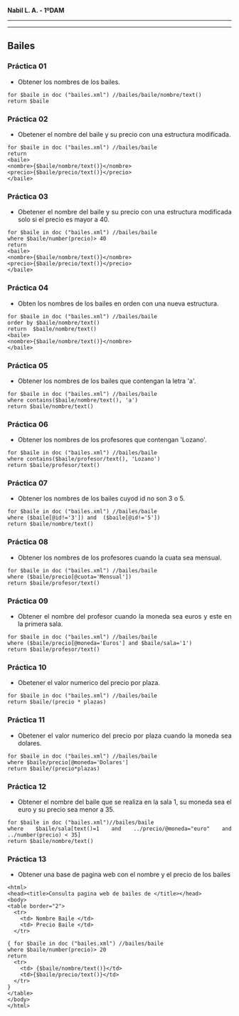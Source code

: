 <div align="justify">

**Nabil L. A. - 1ºDAM**
***

***

## Bailes

### Práctica 01
- Obtener los nombres de los bailes.
```code
for $baile in doc ("bailes.xml") //bailes/baile/nombre/text()
return $baile
```

### Práctica 02
- Obetener el nombre del baile y su precio con una estructura modificada.
```code
for $baile in doc ("bailes.xml") //bailes/baile
return
<baile>
<nombre>{$baile/nombre/text()}</nombre>
<precio>{$baile/precio/text()}</precio>
</baile>
```
###  Práctica 03
- Obetener el nombre del baile y su precio con una estructura modificada solo si el precio es mayor a 40.
```code
for $baile in doc ("bailes.xml") //bailes/baile
where $baile/number(precio)> 40
return 
<baile>
<nombre>{$baile/nombre/text()}</nombre>
<precio>{$baile/precio/text()}</precio>
</baile>
```
### Práctica 04
- Obten los nombres de los bailes en orden con una nueva estructura.
```code
for $baile in doc ("bailes.xml") //bailes/baile
order by $baile/nombre/text()
return  $baile/nombre/text()
<baile>
<nombre>{$baile/nombre/text()}</nombre>
</baile>
```
###  Práctica 05
- Obtener los nombres de los bailes que contengan la letra 'a'.
```code
for $baile in doc ("bailes.xml") //bailes/baile
where contains($baile/nombre/text(), 'a')
return $baile/nombre/text()
```
###  Práctica 06
- Obtener los nombres de los profesores que contengan 'Lozano'.
```code
for $baile in doc ("bailes.xml") //bailes/baile
where contains($baile/profesor/text(), 'Lozano')
return $baile/profesor/text()
```
###  Práctica 07
- Obtener los nombres de los bailes cuyod id no son 3 o 5.
```code
for $baile in doc ("bailes.xml") //bailes/baile
where ($baile[@id!='3']) and  ($baile[@id!='5'])
return $baile/nombre/text()
```
###  Práctica 08
- Obtener los nombres de los profesores cuando la cuata sea mensual.
```code
for $baile in doc ("bailes.xml") //bailes/baile
where ($baile/precio[@cuota='Mensual'])
return $baile/profesor/text()
```
###  Práctica 09
- Obtener el nombre del profesor cuando la moneda sea euros y este en la primera sala.
```code
for $baile in doc ("bailes.xml") //bailes/baile
where ($baile/precio[@moneda='Euros'] and $baile/sala='1')
return $baile/profesor/text()
```
###  Práctica 10
- Obetener el valor numerico del precio por plaza.
```code
for $baile in doc ("bailes.xml") //bailes/baile
return $baile/(precio * plazas)
```
###  Práctica 11
-  Obetener el valor numerico del precio por plaza cuando la moneda sea dolares.

```code
for $baile in doc ("bailes.xml") //bailes/baile
where $baile/precio[@moneda='Dolares'] 
return $baile/(precio*plazas)
```
### Práctica 12
- Obtener el nombre del baile que se realiza en la sala 1, su moneda sea el euro y su precio sea menor a 35.
```code
for $baile in doc ("bailes.xml")//bailes/baile
where $baile/sala[text()=1 and ../precio/@moneda="euro" and ../number(precio) < 35]
return $baile/nombre/text()
```

### Práctica 13
- Obtener una base de pagina web con el nombre y el precio de los bailes
```code
<html>
<head><title>Consulta pagina web de bailes de </title></head>
<body> 
<table border="2"> 
  <tr> 
    <td> Nombre Baile </td>
    <td> Precio Baile </td>
  </tr>
  
{ for $baile in doc ("bailes.xml") //bailes/baile
where $baile/number(precio)> 20 
return 
  <tr> 
    <td> {$baile/nombre/text()}</td>
    <td>{$baile/precio/text()}</td> 
  </tr>
}
</table>
</body>
</html>
```
</div>